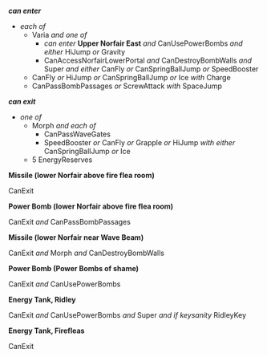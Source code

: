 ﻿***can enter***

- *each of*
  - Varia *and one of*
    - *can enter* **Upper Norfair East** *and* CanUsePowerBombs *and either* HiJump *or* Gravity
    - CanAccessNorfairLowerPortal *and* CanDestroyBombWalls *and* Super *and either* CanFly *or* CanSpringBallJump *or* SpeedBooster
  - CanFly *or* HiJump *or* CanSpringBallJump *or* Ice *with* Charge
  - CanPassBombPassages *or* ScrewAttack *with* SpaceJump

***can exit***

- *one of*
  - Morph *and each of*
    - CanPassWaveGates
    - SpeedBooster *or* CanFly *or* Grapple *or* HiJump *with either* CanSpringBallJump *or* Ice
  - 5 EnergyReserves

**Missile (lower Norfair above fire flea room)**

CanExit

**Power Bomb (lower Norfair above fire flea room)**

CanExit *and* CanPassBombPassages

**Missile (lower Norfair near Wave Beam)**

CanExit *and* Morph *and* CanDestroyBombWalls

**Power Bomb (Power Bombs of shame)**

CanExit *and* CanUsePowerBombs

**Energy Tank, Ridley**

CanExit *and* CanUsePowerBombs *and* Super *and if keysanity* RidleyKey

**Energy Tank, Firefleas**

CanExit
